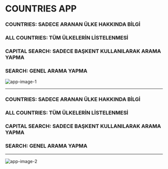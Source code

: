 # COUNTRIES APP

### COUNTRIES: SADECE ARANAN ÜLKE HAKKINDA BİLGİ 
### ALL COUNTRIES: TÜM ÜLKELERİN LİSTELENMESİ
### CAPITAL SEARCH: SADECE BAŞKENT KULLANILARAK ARAMA YAPMA
### SEARCH: GENEL ARAMA YAPMA

![app-image-1](https://i.hizliresim.com/f8suf07.png)

---
### COUNTRIES: SADECE ARANAN ÜLKE HAKKINDA BİLGİ 
### ALL COUNTRIES: TÜM ÜLKELERİN LİSTELENMESİ
### CAPITAL SEARCH: SADECE BAŞKENT KULLANILARAK ARAMA YAPMA
### SEARCH: GENEL ARAMA YAPMA
---

![app-image-2](https://i.hizliresim.com/baftst1.png)

